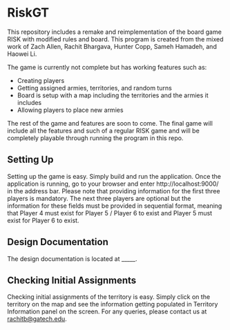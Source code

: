 # RiskGT
This repository includes a remake and reimplementation of the board game RISK with modified rules and board. This program is created from the mixed work of Zach Allen, Rachit Bhargava, Hunter Copp, Sameh Hamadeh, and Haowei Li.

The game is currently not complete but has working features such as:
- Creating players
- Getting assigned armies, territories, and random turns
- Board is setup with a map including the territories and the armies it includes
- Allowing players to place new armies

The rest of the game and features are soon to come. The final game will include all the features and such of a regular RISK game and will be completely playable through running the program in this repo.

## Setting Up
Setting up the game is easy. Simply build and run the application.
Once the application is running, go to your browser and enter http://localhost:9000/ in the address bar.
Please note that providing information for the first three players is mandatory.
The next three players are optional but the information for these fields must be provided in sequential format,
meaning that Player 4 must exist for Player 5 / Player 6 to exist and Player 5 must exist for Player 6 to exist.

## Design Documentation

The design documentation is located at _____.

## Checking Initial Assignments
Checking initial assignments of the territory is easy.
Simply click on the territory on the map and see the information getting populated in Territory Information panel on the screen.
For any queries, please contact us at rachitb@gatech.edu.

